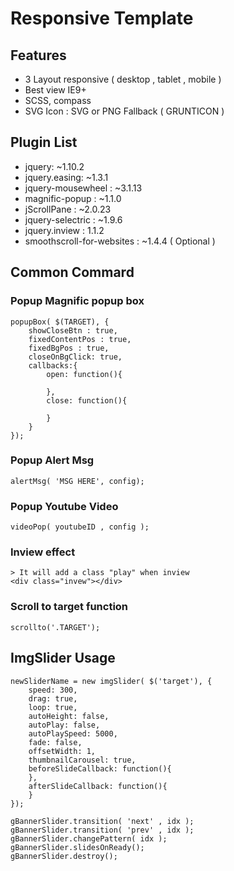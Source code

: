 # Responsive Template

## Features
- 3 Layout responsive ( desktop , tablet , mobile )
- Best view IE9+
- SCSS, compass
- SVG Icon : SVG or PNG Fallback ( GRUNTICON )

## Plugin List
- jquery: ~1.10.2
- jquery.easing: ~1.3.1
- jquery-mousewheel : ~3.1.13
- magnific-popup : ~1.1.0
- jScrollPane : ~2.0.23
- jquery-selectric : ~1.9.6
- jquery.inview : 1.1.2
- smoothscroll-for-websites : ~1.4.4 ( Optional )

## Common Commard

### Popup Magnific popup box
```
popupBox( $(TARGET), {
	showCloseBtn : true,
	fixedContentPos : true,
	fixedBgPos : true,
	closeOnBgClick: true,
	callbacks:{
		open: function(){

		},
		close: function(){
		
		}
	}
});

```
### Popup Alert Msg
```
alertMsg( 'MSG HERE', config);
```

### Popup Youtube Video
```
videoPop( youtubeID , config );
```

### Inview effect
```
> It will add a class "play" when inview
<div class="invew"></div>
```

### Scroll to target function
```
scrollto('.TARGET');
```


## ImgSlider Usage
```
newSliderName = new imgSlider( $('target'), {
	speed: 300,
	drag: true,
	loop: true,
	autoHeight: false,
	autoPlay: false,
	autoPlaySpeed: 5000,
	fade: false,
	offsetWidth: 1,
	thumbnailCarousel: true,
	beforeSlideCallback: function(){
	},
	afterSlideCallback: function(){
	}
});

gBannerSlider.transition( 'next' , idx );
gBannerSlider.transition( 'prev' , idx );
gBannerSlider.changePattern( idx );
gBannerSlider.slidesOnReady();
gBannerSlider.destroy();
```
